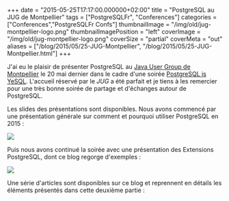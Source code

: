 +++
date = "2015-05-25T17:17:00.000000+02:00"
title = "PostgreSQL au JUG de Montpellier"
tags = ["PostgreSQLFr", "Conferences"]
categories = ["Conferences","PostgreSQLFr Confs"]
thumbnailImage = "/img/old/jug-montpellier-logo.png"
thumbnailImagePosition = "left"
coverImage = "/img/old/jug-montpellier-logo.png"
coverSize = "partial"
coverMeta = "out"
aliases = ["/blog/2015/05/25-JUG-Montpellier",
           "/blog/2015/05/25-JUG-Montpellier.html"]
+++

J'ai eu le plaisir de présenter PostgreSQL au 
[Java User Group de Montpellier](http://www.jug-montpellier.org/)
le 20 mai dernier dans le cadre d'une soirée 
[PostgreSQL is YeSQL](http://www.jug-montpellier.org/event/36). L'accueil
réservé par le 
*JUG* a été parfait et je tiens à les remercier pour une très
bonne soirée de partage et d'échanges autour de PostgreSQL.


Les slides des présentations sont disponibles. Nous avons commencé par une
présentation générale sur comment et pourquoi utiliser PostgreSQL en 2015 :


<div class="figure center dim-margin">
  <a href="/images/confs/JUG-Montpellier-2015-05-PostgreSQL-is-YeSQL.pdf">
    <img src="/img/old/JUG-Montpellier-2015-05-PostgreSQL-is-YeSQL.png">
  </a>
</div>

Puis nous avons continué la soirée avec une présentation des Extensions
PostgreSQL, dont ce blog regorge d'exemples :


<div class="figure center dim-margin">
  <a href="/images/confs/JUG-Montpellier-2015-05-PostgreSQL-Extensions.pdf">
    <img src="/img/old/JUG-Montpellier-2015-05-PostgreSQL-Extensions.png">
  </a>
</div>

Une série d'articles sont disponibles sur ce blog et reprennent en détails
les éléments présentés dans cette deuxième partie :
